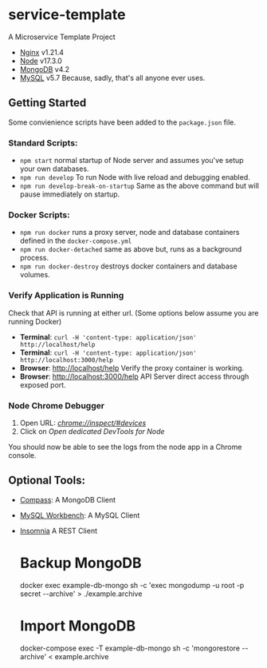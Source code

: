 # service-template
A Microservice Template Project

- [Nginx](https://hub.docker.com/_/nginx) v1.21.4
- [Node](https://hub.docker.com/_/node) v17.3.0
- [MongoDB](https://hub.docker.com/_/mongo) v4.2
- [MySQL](https://hub.docker.com/_/mysql) v5.7 Because, sadly, that's all anyone ever uses.

## Getting Started

Some convienience scripts have been added to the `package.json` file.

### Standard Scripts:

- `npm start` normal startup of Node server and assumes you've setup your own databases.
- `npm run develop` To run Node with live reload and debugging enabled.
- `npm run develop-break-on-startup` Same as the above command but will pause immediately on startup.

### Docker Scripts:

- `npm run docker` runs a proxy server, node and database containers defined in the `docker-compose.yml`
- `npm run docker-detached` same as above but, runs as a background process.
- `npm run docker-destroy` destroys docker containers and database volumes.

### Verify Application is Running 

Check that API is running at either url. (Some options below assume you are running Docker)

- __Terminal__: `curl -H 'content-type: application/json' http://localhost/help`
- __Terminal__: `curl -H 'content-type: application/json' http://localhost:3000/help`
- __Browser__: [http://localhost/help]() Verify the proxy container is working.
- __Browser__: [http://localhost:3000/help]() API Server direct access through exposed port.

### Node Chrome Debugger

1. Open URL: _[chrome://inspect/#devices](chrome://inspect/#devices)_
2. Click on _Open dedicated DevTools for Node_

You should now be able to see the logs from the node app in a Chrome console.

## Optional Tools:

- [Compass](https://www.mongodb.com/products/compass): A MongoDB Client
- [MySQL Workbench](https://www.mysql.com/products/workbench/): A MySQL Client
- [Insomnia](https://insomnia.rest/download) A REST Client

    # Backup MongoDB
    docker exec example-db-mongo sh -c 'exec mongodump -u root -p secret --archive' > ./example.archive
    # Import MongoDB
    docker-compose exec -T example-db-mongo sh -c 'mongorestore --archive' < example.archive
    